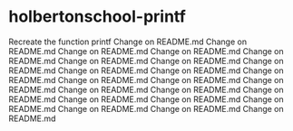 # holbertonschool-printf
Recreate the function printf
 Change on README.md 
 Change on README.md 
 Change on README.md 
 Change on README.md 
 Change on README.md 
 Change on README.md 
 Change on README.md 
 Change on README.md 
 Change on README.md 
 Change on README.md 
 Change on README.md 
 Change on README.md 
 Change on README.md 
 Change on README.md 
 Change on README.md 
 Change on README.md 
 Change on README.md 
 Change on README.md 
 Change on README.md 
 Change on README.md 
 Change on README.md 
 Change on README.md 
 Change on README.md 
